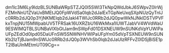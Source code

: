 dm1lc3M6Ly9ldzBLSUNBaWRpSTZJQ0l5SWl3TkNpQWdJbkJ6SWpvZ0lrWjFZMnNnU1ZVaUxBMEtJQ0FpWVdSa0lqb2dJalExTGpNeUxqSXpNUzQyTnlJc0RRb2dJQ0p3YjNKMElqb2dJakl4TWlJc0RRb2dJQ0pwWkNJNklDSTVPVFkxTnpjNU15MWpabUV5TFRSak16UXRZbU16WkMxa1lUWTJabVV4WVdWaU9ESWlMQTBLSUNBaVlXbGtJam9nSWpFd01DSXNEUW9nSUNKdVpYUWlPaUFpZEdOd0lpd05DaUFnSW5SNWNHVWlPaUFpYm05dVpTSXNEUW9nSUNKb2IzTjBJam9nSWlJc0RRb2dJQ0p3WVhSb0lqb2dJaUlzRFFvZ0lDSjBiSE1pT2lBaUlnMEtmUT09Cg==
